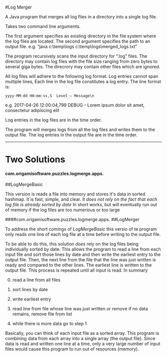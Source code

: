 #Log Merger

A Java program that merges all log files in a directory into a single log file. 

Takes  two command line arguments. 

The first argument specifies an existing directory in the file system where the log files are located. 
The second argument specifies the path to an output file.
e.g. “java <ClassName> c:\temp\logs c:\temp\logs\merged_logs.txt” 


The program recursively scans the input directory for “.log” files. 
The directory may contain log files with the file size ranging from zero bytes to several giga bytes. 
The direcrory may contain other files which are ignored. 

All log files will adhere to the following log format. 
Log entries cannot span multiple lines, 
Each line in the log file constitutes a log entry. 
The line formst is: 
    
    yyyy-MM-dd HH:mm:ss,S  Level – Message\n

e.g. 
    2017-04-26 12:00:04,799  DEBUG - Lorem ipsum dolor sit amet, consectetur adipiscing elit

Log entries in the log files are in the time order.

The program will merges logs from all the log files and writes them to the output file.
The log entries in the output file are in the time order. 

-----------------
# Two Solutions 

#### com.origamisoftware.puzzles.logmerge.apps.
##LogMergeBasic

This version is reads a file into memory and stores it's data in sorted hashmap. 
It is fast, simple, and clear. _It does not rely on the fact that each log file is already sorted by date_
In short works, but will eventually run out of memory if the log files are too numerious or too large 

####com.origamisoftware.puzzles.logmerge.apps.
##LogMerger

To address the short comings of *LogMergeBasic* this versio of te program only reads one line of each log file at a time 
before writing to the output file. 

To be able to do this, this solution *does* rely on the log files being individually sorted by date. 
This allows the program to read a line from each input file and sort those lines by date and then write the earliest 
entry to the output file. Then, the next line from the file that the line was just written is ready and compared to the other lines. 
The earliest line is written to the output file. This process is repeated until all input is read.  In summary 

0. read a line from all files

1. sort lines by date
2. write earliest entry 
3. read line from file whose line was just written or remove if no data remains, remove file from list  
4. while there is more data go to step 1

Basically, you can think of each input file as a sorted array. 
This program is combining data from each array into a single array (the output file). 
Since data is read and written one line at a time, only a very large number of input files would cause this program to
run out of resources (memory). 

